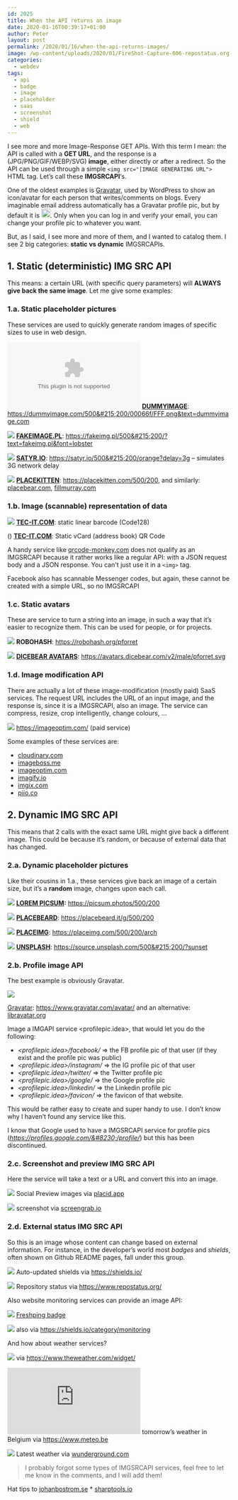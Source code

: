 ```yaml
---
id: 2025
title: When the API returns an image
date: 2020-01-16T00:39:17+01:00
author: Peter
layout: post
permalink: /2020/01/16/when-the-api-returns-images/
image: /wp-content/uploads/2020/01/FireShot-Capture-006-repostatus.org-www.repostatus.org_.png
categories:
  - webdev
tags:
  - api
  - badge
  - image
  - placeholder
  - saas
  - screenshot
  - shield
  - web
---
```

 

I see more and more Image-Response GET APIs. With this term I mean: the API is called with a **GET URL**, and the response is a (JPG/PNG/GIF/WEBP/SVG) **image**, either directly or after a redirect. So the API can be used through a simple `<img src="[IMAGE GENERATING URL">` HTML tag. Let&#8217;s call these **IMGSRCAPI**&#8216;s. 

One of the oldest examples is [Gravatar](https://en.gravatar.com/), used by WordPress to show an icon/avatar for each person that writes/comments on blogs. Every imaginable email address automatically has a Gravatar profile pic, but by default it is <img  src="https://www.gravatar.com/avatar/ebf3ff19e1c49eb15dd83d41d5856319" width="20" height="20" />. Only when you can log in and verify your email, you can change your profile pic to whatever you want.

But, as I said, I see more and more of them, and I wanted to catalog them. I see 2 big categories: **static vs dynamic** IMGSRCAPIs.

## 1. Static (deterministic) IMG SRC API

This means: a certain URL (with specific query parameters) will **ALWAYS give back the same image**. Let me give some examples:

### 1.a. Static placeholder pictures

These services are used to quickly generate random images of specific sizes to use in web design.

![](https://dummyimage.com/500x200/00066f/FFF.png&text=dummyimage.com)
<strong><a href="https://dummyimage.com/">DUMMYIMAGE</a></strong>:
<a href="https://dummyimage.com/500x200/00066f/FFF.png&text=dummyimage.com">https://dummyimage.com/500&#215;200/00066f/FFF.png&text=dummyimage.com</a>   

![](https://fakeimg.pl/500x200/?text=fakeimg.pl&font=lobster)
<a href="https://fakeimg.pl"><strong>FAKEIMAGE.PL</strong></a>: 
<a href="https://fakeimg.pl/500x200/?text=fakeimg.pl&font=lobster">https://fakeimg.pl/500&#215;200/?text=fakeimg.pl&font=lobster</a>   

![](https://satyr.io/500x200/orange?delay=3g)
<strong><a href="https://satyr.io">SATYR.IO</a></strong>: 
<a href="https://satyr.io/500x200/orange?delay=3g">https://satyr.io/500&#215;200/orange?delay=3g</a> &#8211; simulates 3G network delay  

![](https://placekitten.com/500/200)
<a href="https://placekitten.com/"><strong>PLACEKITTEN</strong></a>: 
<a href="https://placekitten.com/500/200">https://placekitten.com/500/200</a>, and similarly: 
<a href="https://placebear.com">placebear.com</a>, <a href="https://www.fillmurray.com">fillmurray.com</a>  

### 1.b. Image (scannable) representation of data

![](https://blog.forret.com/wp-content/uploads/2020/01/barcode.gif)
<a href="https://barcode.tec-it.com/"><strong>TEC-IT.COM</strong></a>: static linear barcode (Code128)  

([](https://blog.forret.com/wp-content/uploads/2020/01/qrcode.gif))
<a href="https://barcode.tec-it.com/"><strong>TEC-IT.COM</strong></a>: Static vCard (address book) QR Code  

A handy service like [qrcode-monkey.com](https://www.qrcode-monkey.com/) does not qualify as an IMGSRCAPI because it rather works like a regular API: with a JSON request body and a JSON response. You can't just use it in a `<img>` tag.

Facebook also has scannable Messenger codes, but again, these cannot be created with a simple URL, so no IMGSRCAPI

### 1.c. Static avatars

These are service to turn a string into an image, in such a way that it&#8217;s easier to recognize them. This can be used for people, or for projects.

![](https://robohash.org/pforret)
<strong>ROBOHASH</strong>: https://robohash.org/pforret   

![](https://avatars.dicebear.com/v2/male/pforret.svg)
<strong><a href="https://avatars.dicebear.com/">DICEBEAR AVATARS</a></strong>: https://avatars.dicebear.com/v2/male/pforret.svg  

### 1.d. Image modification API

There are actually a lot of these image-modification (mostly paid) SaaS services. The request URL includes the URL of an input image, and the response is, since it is a IMGSRCAPI, also an image. The service can compress, resize, crop intelligently, change colours, &#8230;

![](https://blog.forret.com/wp-content/uploads/2020/01/image.png)
<a href="https://imageoptim.com/">https://imageoptim.com/</a> (paid service)  


Some examples of these services are: 

  * [cloudinary.com](https://cloudinary.com/)
  * [imageboss.me](https://imageboss.me/)
  * [imageoptim.com](https://imageoptim.com/)
  * [imagify.io](https://imagify.io/)
  * [imgix.com](https://www.imgix.com/)
  * [piio.co](https://piio.co/)

## 2. Dynamic IMG SRC API

This means that 2 calls with the exact same URL might give back a different image. This could be because it&#8217;s random, or because of external data that has changed. 

### 2.a. Dynamic placeholder pictures

Like their cousins in 1.a., these services give back an image of a certain size, but it&#8217;s a **random** image, changes upon each call.

![](https://picsum.photos/500/200)
<strong><a href="https://picsum.photos/">LOREM PICSUM</a>:</strong> 
<a href="https://picsum.photos/500/200">https://picsum.photos/500/200</a>   


![](https://placebeard.it/g/500/200)
<a href="https://placebeard.it"><strong>PLACEBEARD</strong></a>: 
<a href="https://placebeard.it/g/500/200">https://placebeard.it/g/500/200</a>  

![](https://placeimg.com/500/200/arch)
<strong><a href="https://placeimg.com">PLACEIMG</a></strong>: <a href="https://placeimg.com/500/200/arch">https://placeimg.com/500/200/arch</a>  

![](https://source.unsplash.com/500x200/?sunset)
<a href="https://unsplash.com/"><strong>UNSPLASH</strong></a>: <a href="https://source.unsplash.com/500x200/?sunset">https://source.unsplash.com/500&#215;200/?sunset</a>  

### 2.b. Profile image API

The best example is obviously Gravatar.

![](https://www.gravatar.com/avatar/ebf3ff19e1c49eb15dd83d41d5858319?s=500)

[Gravatar](https://en.gravatar.com): [https://www.gravatar.com/avatar/<md5 hash of your email>](https://www.gravatar.com/avatar/ebf3ff19e1c49eb15dd83d41d5858319?s=500)  and an alternative: [libravatar.org](https://www.libravatar.org) 

Image a IMGAPI service <profilepic.idea>, that would let you do the following:

* _<profilepic.idea>/facebook/<username>_ => the FB profile pic of that user (if they exist and the profile pic was public)
* _<profilepic.idea>/instagram/<username>_ => the IG profile pic of that user 
* _<profilepic.idea>/twitter/<handle>_ => the Twitter profile pic
* _<profilepic.idea>/google/<username>_ => the Google profile pic
* _<profilepic.idea>/linkedin/<username>_ => the Linkedin profile pic
* _<profilepic.idea>/favicon/<domain name>_ => the favicon of that website. 

This would be rather easy to create and super handy to use. I don&#8217;t know why I haven&#8217;t found any service like this.

I know that Google used to have a IMGSRCAPI service for profile pics (_https://profiles.google.com/&#8230;/profile/<username>_) but this has been discontinued.

### 2.c. Screenshot and preview IMG SRC API

Here the service will take a text or a URL and convert this into an image.

![](https://blog.forret.com/wp-content/uploads/2020/01/preview-thumbnail.png)
Social Preview images via <a href="https://placid.app/">placid.app</a>  

![](https://blog.forret.com/wp-content/uploads/2020/01/8ea39e9d7bfd14304ec719e6aa81c0047f9b36931a2beb6237a4aa544f215176.png)
screenshot via <a href="https://screengrab.io/">screengrab.io</a>  

### 2.d. External status IMG SRC API

So this is an image whose content can change based on external information. For instance, in the developer&#8217;s world most _badges_ and _shields_, often shown on Github README pages, fall under this group.

![](https://blog.forret.com/wp-content/uploads/2020/01/FireShot-Capture-004-Shields.io_-Quality-metadata-badges-for-open-source-projects-shields.io_.png)
Auto-updated shields via <a href="https://shields.io/">https://shields.io/</a>  

![](https://blog.forret.com/wp-content/uploads/2020/01/FireShot-Capture-006-repostatus.org-www.repostatus.org_.png)
Repository status via <a href="https://www.repostatus.org/">https://www.repostatus.org/</a>   


Also website monitoring services can provide an image API:

![](https://statuspage.freshping.io/badge/6bccd618-0fad-48ab-ac60-4bd10e1f5a56?0.11786404005694817)
<a href="https://app.freshping.io/">Freshping badge</a>  

![](https://blog.forret.com/wp-content/uploads/2020/01/FireShot-Capture-007-Shields.io_-Quality-metadata-badges-for-open-source-projects-shields.io_.png)
also via <a href="https://shields.io/category/monitoring">https://shields.io/category/monitoring</a>  

And how about weather services?

![](https://www.theweather.com/wimages/fotoa1baf663eddd0648c35715c710962e8c.png)
via <a href="https://www.theweather.com/widget/">https://www.theweather.com/widget/</a>  

![](https://www.meteo.be/services/web2016/getObservationBelgiumMap.php?type=D1&language=nl)
tomorrow&#8217;s weather in Belgium via <a href="https://www.meteo.be/services/web2016/getObservationBelgiumMap.php?type=D1&language=nl">https://www.meteo.be</a>  

![](https://s.w-x.co/staticmaps/wu/wu/wxtype1200_cur/conus/current.png)
Latest weather via <a href="https://www.wunderground.com/">wunderground.com</a>  


> I probably forgot some types of IMGSRCAPI services, feel free to let me know in the comments, and I will add them!

Hat tips to [johanbostrom.se](https://johanbostrom.se/blog/the-best-image-placeholder-services-on-the-web) * [sharptools.io](https://community.sharptools.io/t/weather-image-sources/203/5)
